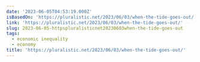```yaml
---
date: '2023-06-05T04:53:19.000Z'
isBasedOn: 'https://pluralistic.net/2023/06/03/when-the-tide-goes-out/'
link: 'https://pluralistic.net/2023/06/03/when-the-tide-goes-out/'
slug: 2023-06-05-httpspluralisticnet20230603when-the-tide-goes-out
tags:
  - economic inequality
  - economy
title: 'https://pluralistic.net/2023/06/03/when-the-tide-goes-out/'
---
```


